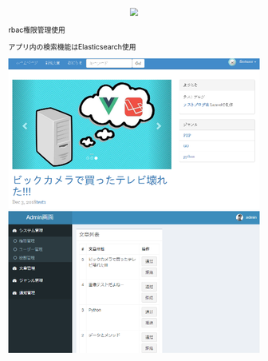 <p align="center"><img src="https://laravel.com/assets/img/components/logo-laravel.svg"></p>

<p>rbac権限管理使用</p>
<p>アプリ内の検索機能はElasticsearch使用</p>
<img src="https://github.com/huanshenyi/Laravel_Blog/blob/master/%E5%9B%BE%E7%89%871.png?raw=true" />
<img src="https://github.com/huanshenyi/Laravel_Blog/blob/master/%E5%9B%BE%E7%89%872.png?raw=true">
